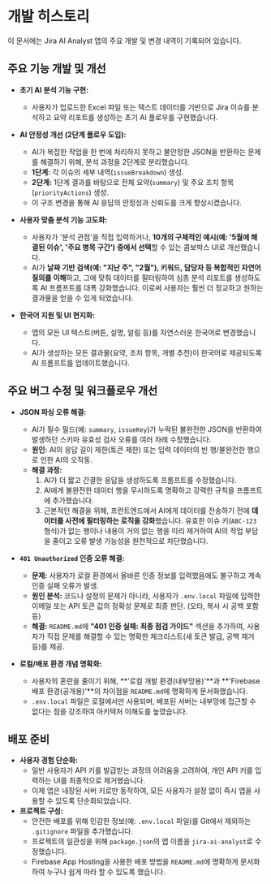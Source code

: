 # 개발 히스토리

이 문서에는 Jira AI Analyst 앱의 주요 개발 및 변경 내역이 기록되어 있습니다.

## 주요 기능 개발 및 개선

- **초기 AI 분석 기능 구현:**
  - 사용자가 업로드한 Excel 파일 또는 텍스트 데이터를 기반으로 Jira 이슈를 분석하고 요약 리포트를 생성하는 초기 AI 플로우를 구현했습니다.

- **AI 안정성 개선 (2단계 플로우 도입):**
  - AI가 복잡한 작업을 한 번에 처리하지 못하고 불안정한 JSON을 반환하는 문제를 해결하기 위해, 분석 과정을 2단계로 분리했습니다.
  - **1단계:** 각 이슈의 세부 내역(`issueBreakdown`) 생성.
  - **2단계:** 1단계 결과를 바탕으로 전체 요약(`summary`) 및 주요 조치 항목(`priorityActions`) 생성.
  - 이 구조 변경을 통해 AI 응답의 안정성과 신뢰도를 크게 향상시켰습니다.

- **사용자 맞춤 분석 기능 고도화:**
  - 사용자가 '분석 관점'을 직접 입력하거나, **10개의 구체적인 예시(예: '5월에 해결된 이슈', '주요 병목 구간') 중에서 선택**할 수 있는 콤보박스 UI로 개선했습니다.
  - AI가 **날짜 기반 검색(예: "지난 주", "2월"), 키워드, 담당자 등 복합적인 자연어 질의를 이해**하고, 그에 맞춰 데이터를 필터링하여 심층 분석 리포트를 생성하도록 AI 프롬프트를 대폭 강화했습니다. 이로써 사용자는 훨씬 더 정교하고 원하는 결과물을 얻을 수 있게 되었습니다.

- **한국어 지원 및 UI 현지화:**
  - 앱의 모든 UI 텍스트(버튼, 설명, 알림 등)를 자연스러운 한국어로 변경했습니다.
  - AI가 생성하는 모든 결과물(요약, 조치 항목, 개별 추천)이 한국어로 제공되도록 AI 프롬프트를 업데이트했습니다.

## 주요 버그 수정 및 워크플로우 개선

- **JSON 파싱 오류 해결:**
  - AI가 필수 필드(예: `summary`, `issueKey`)가 누락된 불완전한 JSON을 반환하여 발생하던 스키마 유효성 검사 오류를 여러 차례 수정했습니다.
  - **원인:** AI의 응답 길이 제한(토큰 제한) 또는 입력 데이터의 빈 행/불완전한 행으로 인한 AI의 오작동.
  - **해결 과정:**
    1. AI가 더 짧고 간결한 응답을 생성하도록 프롬프트를 수정했습니다.
    2. AI에게 불완전한 데이터 행을 무시하도록 명확하고 강력한 규칙을 프롬프트에 추가했습니다.
    3. 근본적인 해결을 위해, 프런트엔드에서 AI에게 데이터를 전송하기 전에 **데이터를 사전에 필터링하는 로직을 강화**했습니다. 유효한 이슈 키(`ABC-123` 형식)가 없는 행이나 내용이 거의 없는 행을 미리 제거하여 AI의 작업 부담을 줄이고 오류 발생 가능성을 원천적으로 차단했습니다.

- **`401 Unauthorized` 인증 오류 해결:**
  - **문제:** 사용자가 로컬 환경에서 올바른 인증 정보를 입력했음에도 불구하고 계속 인증 실패 오류가 발생.
  - **원인 분석:** 코드나 설정의 문제가 아니라, 사용자가 `.env.local` 파일에 입력한 이메일 또는 API 토큰 값의 정확성 문제로 최종 판단. (오타, 복사 시 공백 포함 등)
  - **해결:** `README.md`에 **"401 인증 실패: 최종 점검 가이드"** 섹션을 추가하여, 사용자가 직접 문제를 해결할 수 있는 명확한 체크리스트(새 토큰 발급, 공백 제거 등)를 제공.

- **로컬/배포 환경 개념 명확화:**
  - 사용자의 혼란을 줄이기 위해, **'로컬 개발 환경(내부망용)'**과 **'Firebase 배포 환경(공개용)'**의 차이점을 `README.md`에 명확하게 문서화했습니다.
  - `.env.local` 파일은 로컬에서만 사용되며, 배포된 서버는 내부망에 접근할 수 없다는 점을 강조하여 아키텍처 이해도를 높였습니다.

## 배포 준비

- **사용자 경험 단순화:**
  - 일반 사용자가 API 키를 발급받는 과정의 어려움을 고려하여, 개인 API 키를 입력하는 UI를 최종적으로 제거했습니다.
  - 이제 앱은 내장된 서버 키로만 동작하여, 모든 사용자가 설정 없이 즉시 앱을 사용할 수 있도록 단순화되었습니다.
- **프로젝트 구성:**
  - 안전한 배포를 위해 민감한 정보(예: `.env.local` 파일)를 Git에서 제외하는 `.gitignore` 파일을 추가했습니다.
  - 프로젝트의 일관성을 위해 `package.json`의 앱 이름을 `jira-ai-analyst`로 수정했습니다.
  - Firebase App Hosting을 사용한 배포 방법을 `README.md`에 명확하게 문서화하여 누구나 쉽게 따라 할 수 있도록 했습니다.
